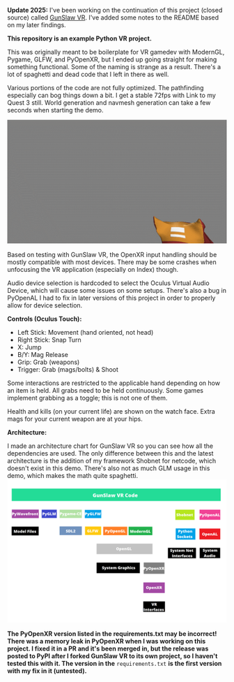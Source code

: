 **Update 2025:**
I've been working on the continuation of this project (closed source) called [GunSlaw VR](https://dafluffypotato.com/gunslaw). I've added some notes to the README based on my later findings.

**This repository is an example Python VR project.**

This was originally meant to be boilerplate for VR gamedev with ModernGL, Pygame, GLFW, and PyOpenXR, but I ended up going straight for making something functional. Some of the naming is strange as a result. There's a lot of spaghetti and dead code that I left in there as well.

Various portions of the code are not fully optimized. The pathfinding especially can bog things down a bit. I get a stable 72fps with Link to my Quest 3 still. World generation and navmesh generation can take a few seconds when starting the demo.

![example](example.gif)

Based on testing with GunSlaw VR, the OpenXR input handling should be mostly compatible with most devices. There may be some crashes when unfocusing the VR application (especially on Index) though.

Audio device selection is hardcoded to select the Oculus Virtual Audio Device, which will cause some issues on some setups. There's also a bug in PyOpenAL I had to fix in later versions of this project in order to properly allow for device selection.

**Controls (Oculus Touch):**
- Left Stick: Movement (hand oriented, not head)
- Right Stick: Snap Turn
- X: Jump
- B/Y: Mag Release
- Grip: Grab (weapons)
- Trigger: Grab (mags/bolts) & Shoot

Some interactions are restricted to the applicable hand depending on how an item is held. All grabs need to be held continuously. Some games implement grabbing as a toggle; this is not one of them.

Health and kills (on your current life) are shown on the watch face. Extra mags for your current weapon are at your hips.

**Architecture:**

I made an architecture chart for GunSlaw VR so you can see how all the dependencies are used. The only difference between this and the latest architecture is the addition of my framework Shobnet for netcode, which doesn't exist in this demo. There's also not as much GLM usage in this demo, which makes the math quite spaghetti.
![architecture_chart](architecture.png)

**The PyOpenXR version listed in the requirements.txt may be incorrect! There was a memory leak in PyOpenXR when I was working on this project. I fixed it in a PR and it's been merged in, but the release was posted to PyPI after I forked GunSlaw VR to its own project, so I haven't tested this with it. The version in the** `requirements.txt` **is the first version with my fix in it (untested).**